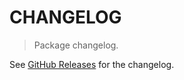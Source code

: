 # CHANGELOG

> Package changelog.

See [GitHub Releases](https://github.com/stdlib-js/slice-base-slice2seq/releases) for the changelog.